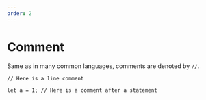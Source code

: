```yaml
---
order: 2
---
```


# Comment

Same as in many common languages, comments are denoted by `//`.

```nvs
// Here is a line comment

let a = 1; // Here is a comment after a statement
```
